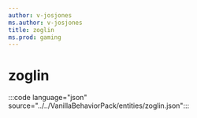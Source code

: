 ```yaml
---
author: v-josjones
ms.author: v-josjones
title: zoglin
ms.prod: gaming
---
```


# zoglin

:::code language="json" source="../../VanillaBehaviorPack/entities/zoglin.json":::